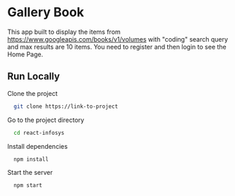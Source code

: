 
# Gallery Book
This app built to display the items from https://www.googleapis.com/books/v1/volumes with "coding" search query and max results are 10 items. You need to register and then login to see the Home Page.


## Run Locally

Clone the project

```bash
  git clone https://link-to-project
```

Go to the project directory

```bash
  cd react-infosys
```

Install dependencies

```bash
  npm install
```

Start the server

```bash
  npm start
```


